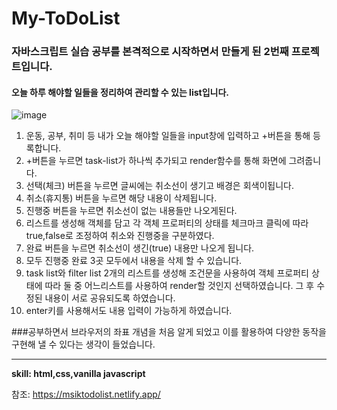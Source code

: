 # My-ToDoList
### 자바스크립트 실습 공부를 본격적으로 시작하면서 만들게 된 2번째 프로젝트입니다. 
#### 오늘 하루 해야할 일들을 정리하여 관리할 수 있는 list입니다.

![image](https://user-images.githubusercontent.com/98815511/159712238-73cf75b9-d436-43c4-a0a8-ec08e261a19f.png)


1. 운동, 공부, 취미 등 내가 오늘 해야할 일들을 input창에 입력하고 +버튼을 통해 등록합니다. 
2. +버튼을 누르면 task-list가 하나씩 추가되고 render함수를 통해 화면에 그려줍니다.
3. 선택(체크) 버튼을 누르면 글씨에는 취소선이 생기고 배경은 회색이됩니다.
4. 취소(휴지통) 버튼을 누르면 해당 내용이 삭제됩니다.
5. 진행중 버튼을 누르면 취소선이 없는 내용들만 나오게된다.
6. 리스트를 생성해 객체를 담고 각 객체 프로퍼티의 상태를 체크마크 클릭에 따라 true,false로 조정하여 취소와 진행중을 구분하였다.
7. 완료 버튼을 누르면 취소선이 생긴(true) 내용만 나오게 됩니다.
8. 모두 진행중 완료 3곳 모두에서 내용을 삭제 할 수 있습니다.
9. task list와 filter list 2개의 리스트를 생성해 조건문을 사용하여 객체 프로퍼티 상태에 따라 
둘 중 어느리스트를 사용하여 render할 것인지 선택하였습니다. 그 후 수정된 내용이 서로 공유되도록
하였습니다.
10. enter키를 사용해서도 내용 입력이 가능하게 하였습니다.

###공부하면서 브라우저의 좌표 개념을 처음 알게 되었고 이를 활용하여 다양한 동작을 구현해 낼 수 있다는 생각이 들었습니다.

___

**skill: html,css,vanilla javascript**

참조: https://msiktodolist.netlify.app/
